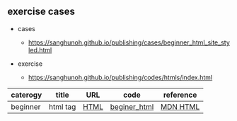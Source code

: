 ## exercise cases
+ cases 
  + https://sanghunoh.github.io/publishing/cases/beginner_html_site_styled.html

+ exercise
  + https://sanghunoh.github.io/publishing/codes/htmls/index.html

|caterogy|title|URL | code|reference|
|--|--|--|--|--|
| beginner | html tag |[HTML](https://sanghunoh.github.io/publishing/cases/beginner_html_site_styled.html)| [beginer_html](./cases/beginner_html_site_styled.html)|[MDN HTML](https://developer.mozilla.org/en-US/docs/Web/HTML)|
